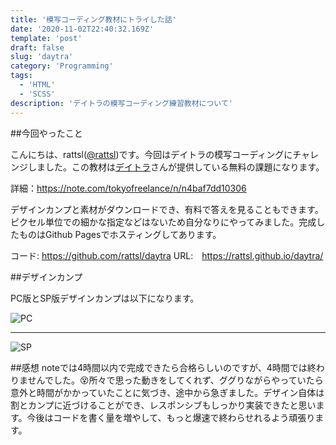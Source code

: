 ```yaml
---
title: '模写コーディング教材にトライした話'
date: '2020-11-02T22:40:32.169Z'
template: 'post'
draft: false
slug: 'daytra'
category: 'Programming'
tags:
  - 'HTML'
  - 'SCSS'
description: 'デイトラの模写コーディング練習教材について'
---
```


##今回やったこと

こんにちは、rattsl([@rattsl](https://twitter.com/rattsl))です。今回はデイトラの模写コーディングにチャレンジしました。この教材は[デイトラ](https://www.daily-trial.com/)さんが提供している無料の課題になります。

詳細：https://note.com/tokyofreelance/n/n4baf7dd10306

デザインカンプと素材がダウンロードでき、有料で答えを見ることもできます。ピクセル単位での細かな指定などはないため自分なりにやってみました。完成したものはGithub Pagesでホスティングしてあります。

コード: https://github.com/rattsl/daytra
URL:　https://rattsl.github.io/daytra/

##デザインカンプ

PC版とSP版デザインカンプは以下になります。

![PC](/media/pc.png "PC版カンプ")

---

![SP](/media/sp.png "SP版カンプ")

##感想
noteでは4時間以内で完成できたら合格らしいのですが、4時間では終わりませんでした。😵所々で思った動きをしてくれず、ググりながらやっていたら意外と時間がかかっていたことに気づき、途中から急ぎました。デザイン自体は割とカンプに近づけることができ、レスポンシブもしっかり実装できたと思います。今後はコードを書く量を増やして、もっと爆速で終わらせれるよう頑張ります。
